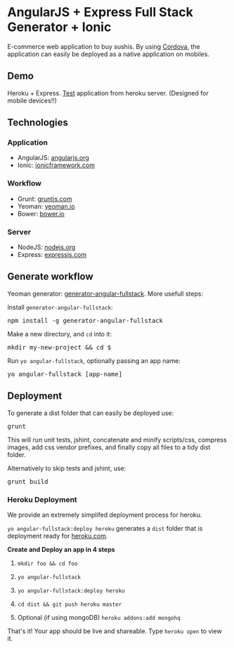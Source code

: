 <h1>AngularJS + Express Full Stack Generator + Ionic</h1>
E-commerce web application to buy sushis. By using <a href="https://cordova.apache.org/">Cordova</a>, the application can easily be deployed as a native application on mobiles.
<br/>
<h2>Demo</h2>
Heroku + Express. <a href="http://sushi-mobile.herokuapp.com/#/">Test</a> application from heroku server. (Designed for mobile devices!!)

<h2>Technologies</h2>

<h3>Application</h3>
<ul>
  <li>AngularJS: <a href="angularjs.org">angularjs.org</a></li>
  <li>Ionic: <a href="http://ionicframework.com">ionicframework.com</a></li>
</ul>

<h3>Workflow</h3>
<ul>
  <li>Grunt: <a href="gruntjs.com">gruntjs.com</a></li>
  <li>Yeoman: <a href="yeoman.io">yeoman.io</a></li>
  <li>Bower: <a href="bower.io">bower.io</a></li>
</ul>

<h3>Server</h3>
<ul>
  <li>NodeJS: <a href="nodejs.org">nodejs.org</a></li>
  <li>Express: <a href="expressjs.com">expressjs.com</a></li>
</ul>


<h2><a name="usage" class="anchor" href="#usage"><span class="octicon octicon-link"></span></a>Generate workflow</h2>
Yeoman generator: <a href="https://github.com/DaftMonk/generator-angular-fullstack">generator-angular-fullstack</a>. More usefull steps:

<p>Install <code>generator-angular-fullstack</code>:</p>
<div class="highlight highlight-bash"><pre>npm install -g generator-angular-fullstack
</pre></div>
<p>Make a new directory, and <code>cd</code> into it:</p>
<div class="highlight highlight-bash"><pre>mkdir my-new-project <span class="o">&amp;&amp;</span> <span class="nb">cd</span> <span class="nv">$_</span>
</pre></div>
<p>Run <code>yo angular-fullstack</code>, optionally passing an app name:</p>
<div class="highlight highlight-bash"><pre>yo angular-fullstack <span class="o">[</span>app-name<span class="o">]</span>
</pre></div>

<h2>
<a name="deployment" class="anchor" href="#deployment"><span class="octicon octicon-link"></span></a>Deployment</h2>
<p>To generate a dist folder that can easily be deployed use:</p>
<div class="highlight highlight-bash"><pre>grunt
</pre></div>
<p>This will run unit tests, jshint, concatenate and minify scripts/css, compress images, add css vendor prefixes, and finally copy all files to a tidy dist folder.</p>
<p>Alternatively to skip tests and jshint, use:</p>
<div class="highlight highlight-bash"><pre>grunt build
</pre></div>

<h3>
<a name="heroku-deployment" class="anchor" href="#heroku-deployment"><span class="octicon octicon-link"></span></a>Heroku Deployment</h3>
<p>We provide an extremely simplifed deployment process for heroku.</p>
<p><code>yo angular-fullstack:deploy heroku</code> generates a <code>dist</code> folder that is deployment ready  for <a href="http://heroku.com/">heroku.com</a>. </p>
<p><strong>Create and Deploy an app in 4 steps</strong></p>
<ol>
<li><p><code>mkdir foo &amp;&amp; cd foo</code></p></li>
<li><p><code>yo angular-fullstack</code></p></li>
<li><p><code>yo angular-fullstack:deploy heroku</code></p></li>
<li><p><code>cd dist &amp;&amp; git push heroku master</code></p></li>
<li><p>Optional (if using mongoDB) <code>heroku addons:add mongohq</code></p></li>
</ol>
<p>That's it! Your app should be live and shareable. Type <code>heroku open</code> to view it.  </p>
